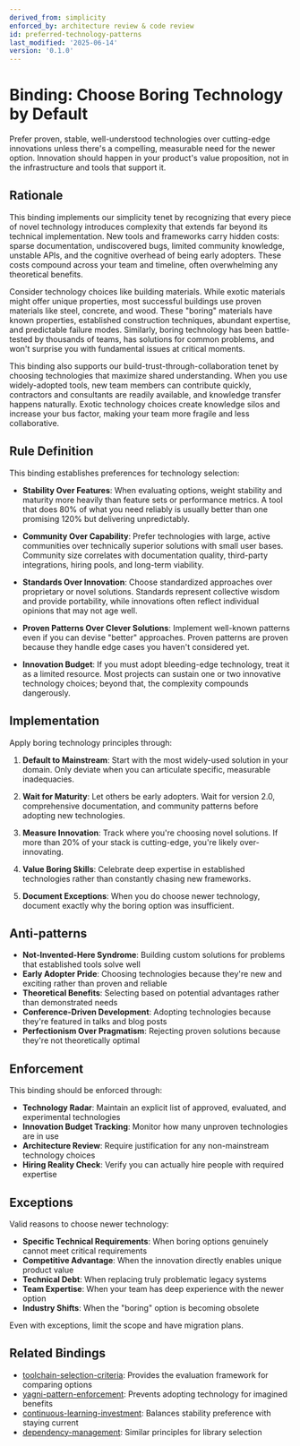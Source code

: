 ```yaml
---
derived_from: simplicity
enforced_by: architecture review & code review
id: preferred-technology-patterns
last_modified: '2025-06-14'
version: '0.1.0'
---
```

# Binding: Choose Boring Technology by Default

Prefer proven, stable, well-understood technologies over cutting-edge innovations unless there's a compelling, measurable need for the newer option. Innovation should happen in your product's value proposition, not in the infrastructure and tools that support it.

## Rationale

This binding implements our simplicity tenet by recognizing that every piece of novel technology introduces complexity that extends far beyond its technical implementation. New tools and frameworks carry hidden costs: sparse documentation, undiscovered bugs, limited community knowledge, unstable APIs, and the cognitive overhead of being early adopters. These costs compound across your team and timeline, often overwhelming any theoretical benefits.

Consider technology choices like building materials. While exotic materials might offer unique properties, most successful buildings use proven materials like steel, concrete, and wood. These "boring" materials have known properties, established construction techniques, abundant expertise, and predictable failure modes. Similarly, boring technology has been battle-tested by thousands of teams, has solutions for common problems, and won't surprise you with fundamental issues at critical moments.

This binding also supports our build-trust-through-collaboration tenet by choosing technologies that maximize shared understanding. When you use widely-adopted tools, new team members can contribute quickly, contractors and consultants are readily available, and knowledge transfer happens naturally. Exotic technology choices create knowledge silos and increase your bus factor, making your team more fragile and less collaborative.

## Rule Definition

This binding establishes preferences for technology selection:

- **Stability Over Features**: When evaluating options, weight stability and maturity more heavily than feature sets or performance metrics. A tool that does 80% of what you need reliably is usually better than one promising 120% but delivering unpredictably.

- **Community Over Capability**: Prefer technologies with large, active communities over technically superior solutions with small user bases. Community size correlates with documentation quality, third-party integrations, hiring pools, and long-term viability.

- **Standards Over Innovation**: Choose standardized approaches over proprietary or novel solutions. Standards represent collective wisdom and provide portability, while innovations often reflect individual opinions that may not age well.

- **Proven Patterns Over Clever Solutions**: Implement well-known patterns even if you can devise "better" approaches. Proven patterns are proven because they handle edge cases you haven't considered yet.

- **Innovation Budget**: If you must adopt bleeding-edge technology, treat it as a limited resource. Most projects can sustain one or two innovative technology choices; beyond that, the complexity compounds dangerously.

## Implementation

Apply boring technology principles through:

1. **Default to Mainstream**: Start with the most widely-used solution in your domain. Only deviate when you can articulate specific, measurable inadequacies.

2. **Wait for Maturity**: Let others be early adopters. Wait for version 2.0, comprehensive documentation, and community patterns before adopting new technologies.

3. **Measure Innovation**: Track where you're choosing novel solutions. If more than 20% of your stack is cutting-edge, you're likely over-innovating.

4. **Value Boring Skills**: Celebrate deep expertise in established technologies rather than constantly chasing new frameworks.

5. **Document Exceptions**: When you do choose newer technology, document exactly why the boring option was insufficient.

## Anti-patterns

- **Not-Invented-Here Syndrome**: Building custom solutions for problems that established tools solve well
- **Early Adopter Pride**: Choosing technologies because they're new and exciting rather than proven and reliable
- **Theoretical Benefits**: Selecting based on potential advantages rather than demonstrated needs
- **Conference-Driven Development**: Adopting technologies because they're featured in talks and blog posts
- **Perfectionism Over Pragmatism**: Rejecting proven solutions because they're not theoretically optimal

## Enforcement

This binding should be enforced through:

- **Technology Radar**: Maintain an explicit list of approved, evaluated, and experimental technologies
- **Innovation Budget Tracking**: Monitor how many unproven technologies are in use
- **Architecture Review**: Require justification for any non-mainstream technology choices
- **Hiring Reality Check**: Verify you can actually hire people with required expertise

## Exceptions

Valid reasons to choose newer technology:

- **Specific Technical Requirements**: When boring options genuinely cannot meet critical requirements
- **Competitive Advantage**: When the innovation directly enables unique product value
- **Technical Debt**: When replacing truly problematic legacy systems
- **Team Expertise**: When your team has deep experience with the newer option
- **Industry Shifts**: When the "boring" option is becoming obsolete

Even with exceptions, limit the scope and have migration plans.

## Related Bindings

- [toolchain-selection-criteria](./toolchain-selection-criteria.md): Provides the evaluation framework for comparing options
- [yagni-pattern-enforcement](./yagni-pattern-enforcement.md): Prevents adopting technology for imagined benefits
- [continuous-learning-investment](./continuous-learning-investment.md): Balances stability preference with staying current
- [dependency-management](./dependency-management.md): Similar principles for library selection
